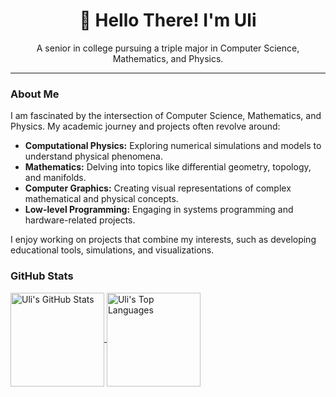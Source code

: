 <h1 align="center">👋 Hello There! I'm Uli</h1>

<p align="center">A senior in college pursuing a triple major in Computer Science, Mathematics, and Physics.</p>

---

### About Me

I am fascinated by the intersection of Computer Science, Mathematics, and Physics. My academic journey and projects often revolve around:

- **Computational Physics:** Exploring numerical simulations and models to understand physical phenomena.
- **Mathematics:** Delving into topics like differential geometry, topology, and manifolds.
- **Computer Graphics:** Creating visual representations of complex mathematical and physical concepts.
- **Low-level Programming:** Engaging in systems programming and hardware-related projects.

I enjoy working on projects that combine my interests, such as developing educational tools, simulations, and visualizations.


### GitHub Stats
<a href="https://github.com/UlizesR/">
  <img height="150" align="center" src="https://github-readme-stats.vercel.app/api?username=UlizesR&show_icons=true&theme=algolia" alt="Uli's GitHub Stats" />
</a>
<a href="https://github.com/UlizesR/">
  <img height="150" align="center" src="https://github-readme-stats.vercel.app/api/top-langs/?username=UlizesR&layout=compact&theme=algolia" alt="Uli's Top Languages" />
</a>
